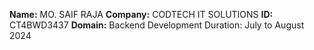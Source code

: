 **Name:** MO. SAIF RAJA
**Company:** CODTECH IT SOLUTIONS
**ID:** CT4BWD3437
**Domain:** Backend Development
Duration: July to August 2024

